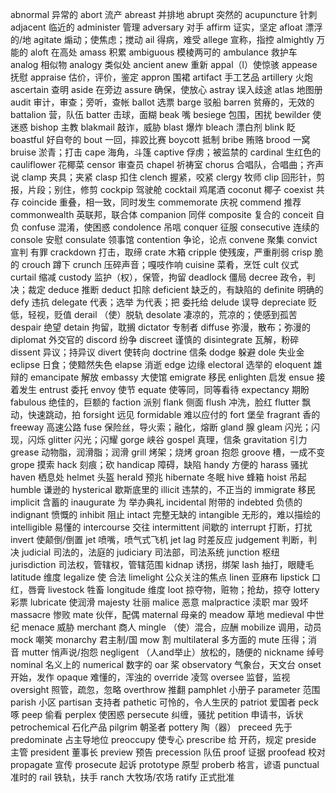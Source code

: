abnormal 异常的
abort 流产
abreast 并排地
abrupt 突然的
acupuncture 针刺
adjacent 临近的
administer 管理
adversary 对手
affirm 证实，坚定
afloat 漂浮的/地
agitate 煽动；使焦虑；搅动
ail 得病，难受
allege 宣称，指控
almightly 万能的
aloft 在高处
amass 积累
ambiguous 模棱两可的
ambulance 救护车
analog  相似物
analogy 类似处 
ancient 
anew 重新
appal（l）使惊骇
appease 抚慰
appraise 估价，评价，鉴定
appron 围裙
artifact 手工艺品
artillery 火炮
ascertain 查明
aside 在旁边
assure 确保，使放心
astray 误入歧途
atlas 地图册
audit 审计，审查；旁听，查帐
ballot  选票
barge 驳船
barren 贫瘠的，无效的
battalion 营，队伍
batter 击球，面糊
beak 嘴
besiege 包围，困扰
bewilder 使迷惑
bishop 主教
blakmail 敲诈，威胁
blast 爆炸
bleach 漂白剂
blink 眨
boastful 好自夸的
bout 一回，摔跤比赛
boycott 抵制
bribe 贿赂
brood 一窝 
bruise 淤青；打击
cape 海角，斗篷
captive 俘虏；被监禁的
cardinal 生红色的
cauliflower 花椰菜
censor 审查员
chapel 祈祷室
chorus 合唱队，合唱曲；齐声说
clamp 夹具；夹紧
clasp 扣住
clench 握紧，咬紧
clergy 牧师
clip 回形针，剪报，片段；别住，修剪
cockpip 驾驶舱
cocktail 鸡尾酒
coconut 椰子
coexist 共存
coincide 重叠，相一致，同时发生
commemorate 庆祝
commend 推荐
commonwealth 英联邦，联合体
companion 同伴
composite 复合的
conceit 自负
confuse 混淆，使困惑
condolence 吊唁
conquer 征服
consecutive 连续的
console 安慰
consulate 领事馆
contention 争论，论点
convene 聚集
convict 宣判 有罪
crackdown 打击，取缔
crate 木箱
cripple 使残废，严重削弱
crisp 脆的
crouch 蹲下
crunch 压碎声音；嘎吱作响
cuisine 菜肴，烹饪
cult 仪式
curtail 缩减
custody 监护（权），保管，拘留
deadlock 僵局
decree 政令，判决；裁定
deduce 推断
deduct 扣除
deficient 缺乏的，有缺陷的
definite 明确的
defy 违抗
delegate 代表；选举 为代表；把 委托给
delude 误导
depreciate 贬低，轻视，贬值
derail （使）脱轨
desolate 凄凉的，荒凉的；使感到孤苦
despair 绝望
detain 拘留，耽搁
dictator 专制者
diffuse 弥漫，散布；弥漫的
diplomat 外交官的
discord 纷争
discreet 谨慎的
disintegrate 瓦解，粉碎
dissent 异议；持异议
divert 使转向
doctrine 信条
dodge 躲避
dole 失业金
eclipse 日食；使黯然失色
elapse 消逝
edge 边缘
electoral 选举的
eloquent 雄辩的
emancipate 解放
embassy 大使馆
emigrate 移民
enlighten 启发
ensue 接着发生 
entrust 委托
envoy 使节
equate 使等同，同等看待
expectancy 期盼
fabulous 绝佳的，巨额的
faction 派别
flank 侧面
flush 冲洗，脸红
flutter 飘动，快速跳动，拍
forsight 远见
formidable 难以应付的
fort 堡垒
fragrant 香的
freeway 高速公路
fuse 保险丝，导火索；融化，熔断
gland 腺
gleam 闪光；闪现，闪烁
glitter 闪光；闪耀
gorge 峡谷
gospel 真理，信条
gravitation 引力
grease 动物脂，润滑脂；润滑
grill 烤架；烧烤
groan 抱怨
groove 槽，一成不变
grope 摸索
hack 刻痕；砍
handicap 障碍，缺陷
handy 方便的
harass 骚扰
haven 栖息处
helmet 头盔
herald 预兆
hibernate 冬眠
hive 蜂箱
hoist 吊起
humble 谦逊的
hysterical 歇斯底里的
illicit 违禁的，不正当的
immigrate 移民
implicit 含蓄的
inaugurate 为 举办典礼
incidental 附带的
indebted 负债的
indignant 愤慨的
inhibit 阻止
intact 完整无缺的
intangible 无形的，难以描绘的
intelligible 易懂的
intercourse 交往
intermittent 间歇的
interrupt 打断，打扰
invert 使颠倒/倒置
jet 喷嘴，喷气式飞机
jet lag 时差反应
judgement 判断，判决
judicial 司法的，法庭的
judiciary 司法部，司法系统
junction 枢纽
jurisdiction 司法权，管辖权，管辖范围
kidnap 诱拐，绑架
lash 抽打，眼睫毛
latitude 维度
legalize 使 合法
limelight 公众关注的焦点
linen 亚麻布
lipstick 口红，唇膏
livestock 牲畜
longitude 维度
loot 掠夺物，赃物；抢劫，掠夺
lottery 彩票
lubricate 使润滑
majesty 壮丽
malice 恶意
malpractice 渎职
mar 毁坏
massacre 惨败
mate 伙伴，配偶
maternal 母亲的
meadow 草地
medieval 中世纪
menace 威胁
merchant 商人
mingle （使）混合，应酬
mobilize 调用，动员
mock 嘲笑
monarchy 君主制/国
mow 割
multilateral 多方面的
mute 压得；消音
mutter 悄声说/抱怨
negligent （人and举止）放松的，随便的
nickname 绰号
nominal 名义上的
numerical 数字的
oar 桨
observatory 气象台，天文台
onset 开始，发作
opaque 难懂的，浑浊的
override 凌驾
oversee 监督，监视
oversight 照管，疏忽，忽略
overthrow 推翻
pamphlet 小册子
parameter 范围
parish 小区
partisan 支持者
pathetic 可怜的，令人生厌的
patriot 爱国者
peck 啄
peep 偷看
perplex 使困惑
persecute 纠缠，骚扰
petition 申请书，诉状
petrochemical 石化产品
pilgrim 朝圣者
pottery 陶（器）
preceed 先于
predominate 占主导地位
preoccupy 使专心
prescribe 给 开药，规定
preside 主管
president 董事长
preview 预告
precession 队伍
proof 证据
proofead 校对
propagate 宣传
prosecute 起诉
prototype 原型
proberb 格言，谚语
punctual 准时的
rail 铁轨，扶手
ranch 大牧场/农场
ratify 正式批准
